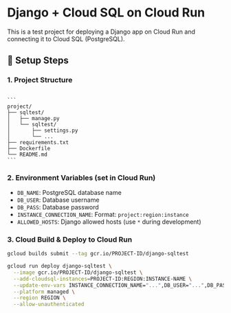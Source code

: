 # Django + Cloud SQL on Cloud Run

This is a test project for deploying a Django app on Cloud Run and connecting it to Cloud SQL (PostgreSQL).

## 🔧 Setup Steps

### 1. Project Structure

<pre><code>
```
project/
├── sqltest/
│   ├── manage.py
│   └── sqltest/
│       ├── settings.py
│       └── ...
├── requirements.txt
├── Dockerfile
└── README.md
```
</code></pre>

### 2. Environment Variables (set in Cloud Run)

- `DB_NAME`: PostgreSQL database name
- `DB_USER`: Database username
- `DB_PASS`: Database password
- `INSTANCE_CONNECTION_NAME`: Format: `project:region:instance`
- `ALLOWED_HOSTS`: Django allowed hosts (use `*` during development)

### 3. Cloud Build & Deploy to Cloud Run

```bash
gcloud builds submit --tag gcr.io/PROJECT-ID/django-sqltest

gcloud run deploy django-sqltest \
  --image gcr.io/PROJECT-ID/django-sqltest \
  --add-cloudsql-instances=PROJECT-ID:REGION:INSTANCE-NAME \
  --update-env-vars INSTANCE_CONNECTION_NAME="...",DB_USER="...",DB_PASS="...",DB_NAME="...",ALLOWED_HOSTS="*" \
  --platform managed \
  --region REGION \
  --allow-unauthenticated

